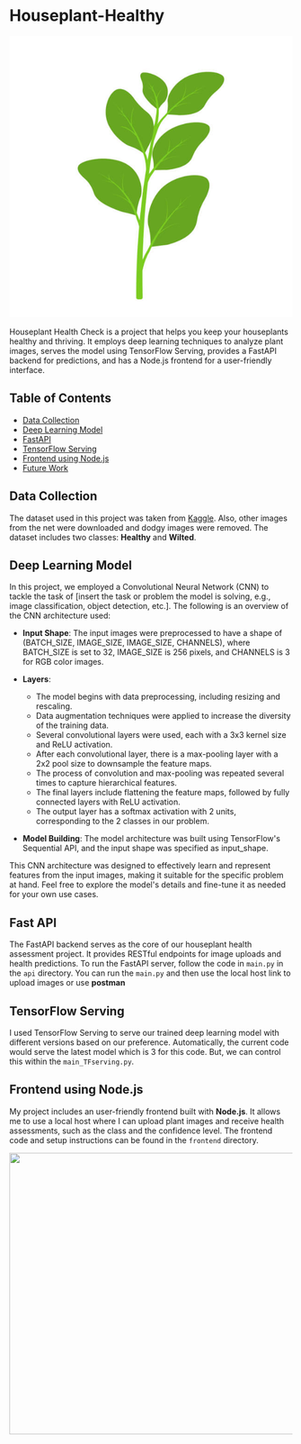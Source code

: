 # Houseplant-Healthy

<!-- ![Houseplant Healthy Logo](houseplant.jpg) -->
<p align="center">
  <img src=houseplant.jpg width="700px" height="500px" >
</p>

Houseplant Health Check is a project that helps you keep your houseplants healthy and thriving. It employs deep learning techniques to analyze plant images, serves the model using TensorFlow Serving, provides a FastAPI backend for predictions, and has a Node.js frontend for a user-friendly interface.

## Table of Contents

- [Data Collection](#data-collection)
- [Deep Learning Model](#deep-learning-model)
- [FastAPI](#fastapi)
- [TensorFlow Serving](#tensorflow-serving)
- [Frontend using Node.js](#frontend-using-nodejs)
- [Future Work](#future-work)

## Data Collection

The dataset used in this project was taken from [Kaggle](https://www.kaggle.com/datasets/russellchan/healthy-and-wilted-houseplant-images/data). Also, other images from the net were downloaded and dodgy images were removed. The dataset includes two classes: **Healthy** and **Wilted**.

## Deep Learning Model

In this project, we employed a Convolutional Neural Network (CNN) to tackle the task of [insert the task or problem the model is solving, e.g., image classification, object detection, etc.]. The following is an overview of the CNN architecture used:

- **Input Shape**: The input images were preprocessed to have a shape of (BATCH_SIZE, IMAGE_SIZE, IMAGE_SIZE, CHANNELS), where BATCH_SIZE is set to 32, IMAGE_SIZE is 256 pixels, and CHANNELS is 3 for RGB color images.

- **Layers**:

  - The model begins with data preprocessing, including resizing and rescaling.
  - Data augmentation techniques were applied to increase the diversity of the training data.
  - Several convolutional layers were used, each with a 3x3 kernel size and ReLU activation.
  - After each convolutional layer, there is a max-pooling layer with a 2x2 pool size to downsample the feature maps.
  - The process of convolution and max-pooling was repeated several times to capture hierarchical features.
  - The final layers include flattening the feature maps, followed by fully connected layers with ReLU activation.
  - The output layer has a softmax activation with 2 units, corresponding to the 2 classes in our problem.

- **Model Building**: The model architecture was built using TensorFlow's Sequential API, and the input shape was specified as input_shape.

This CNN architecture was designed to effectively learn and represent features from the input images, making it suitable for the specific problem at hand. Feel free to explore the model's details and fine-tune it as needed for your own use cases.

## Fast API

The FastAPI backend serves as the core of our houseplant health assessment project. It provides RESTful endpoints for image uploads and health predictions. To run the FastAPI server, follow the code in `main.py` in the `api` directory. You can run the `main.py` and then use the local host link to upload images or use **postman**

## TensorFlow Serving

I used TensorFlow Serving to serve our trained deep learning model with different versions based on our preference. Automatically, the current code would serve the latest model which is 3 for this code. But, we can control this within the `main_TFserving.py`.

## Frontend using Node.js

My project includes an user-friendly frontend built with **Node.js**. It allows me to use a local host where I can upload plant images and receive health assessments, such as the class and the confidence level. The frontend code and setup instructions can be found in the `frontend` directory.

<p align="center">
  <img src=houseplantWeb.png width="700px" height="500px" >
</p>

<!-- ## Installation

1. Clone the repository:

   	```bash
   	git clone https://github.com/bhargobdeka/houseplant-healthy.git

   	```

2. Change to the directory:

	```bash
	cd houseplant-healthy

	```
## Model

![Model 1](model-1.png)


## Results
![Model Predict 1](model-predict-1.png) -->
